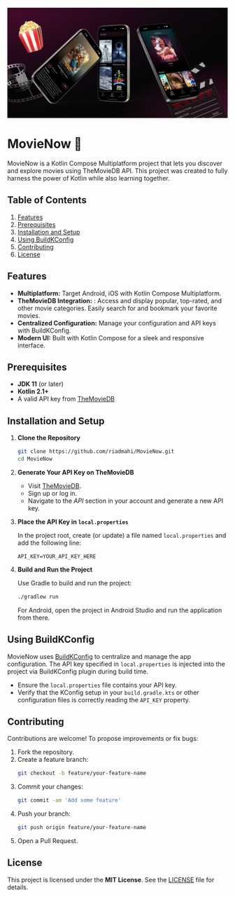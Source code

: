 ![Movie now banner](docs/images/MovieNowBanner.png)

# MovieNow 🍿

MovieNow is a Kotlin Compose Multiplatform project that lets you discover and explore movies using TheMovieDB API. This project was created to fully harness the power of Kotlin while also learning together.

## Table of Contents

1. [Features](#features)
2. [Prerequisites](#prerequisites)
3. [Installation and Setup](#installation-and-setup)
4. [Using BuildKConfig](#using-buildkconfig)
5. [Contributing](#contributing)
6. [License](#license)

## Features

- **Multiplatform:** Target Android, iOS with Kotlin Compose Multiplatform.
- **TheMovieDB Integration:** : Access and display popular, top-rated, and other movie categories. Easily search for and bookmark your favorite movies.
- **Centralized Configuration:** Manage your configuration and API keys with BuildKConfig.
- **Modern UI:** Built with Kotlin Compose for a sleek and responsive interface.

## Prerequisites

- **JDK 11** (or later)
- **Kotlin 2.1+**
- A valid API key from [TheMovieDB](https://developer.themoviedb.org/reference/intro/getting-started)

## Installation and Setup

1. **Clone the Repository**

   ```bash
   git clone https://github.com/riadmahi/MovieNow.git
   cd MovieNow
   ```

2. **Generate Your API Key on TheMovieDB**

   - Visit [TheMovieDB](https://developer.themoviedb.org/reference/intro/getting-started).
   - Sign up or log in.
   - Navigate to the *API* section in your account and generate a new API key.

3. **Place the API Key in `local.properties`**

   In the project root, create (or update) a file named `local.properties` and add the following line:

   ```local.properties
   API_KEY=YOUR_API_KEY_HERE
   ```

4. **Build and Run the Project**

   Use Gradle to build and run the project:

   ```bash
   ./gradlew run
   ```

   For Android, open the project in Android Studio and run the application from there.

## Using BuildKConfig

MovieNow uses [BuildKConfig](https://github.com/yshrsmz/BuildKonfig) to centralize and manage the app configuration. The API key specified in `local.properties` is injected into the project via BuildKConfig plugin during build time.

- Ensure the `local.properties` file contains your API key.
- Verify that the KConfig setup in your `build.gradle.kts` or other configuration files is correctly reading the `API_KEY` property.

## Contributing

Contributions are welcome! To propose improvements or fix bugs:

1. Fork the repository.
2. Create a feature branch:
   ```bash
   git checkout -b feature/your-feature-name
   ```
3. Commit your changes:
   ```bash
   git commit -am 'Add some feature'
   ```
4. Push your branch:
   ```bash
   git push origin feature/your-feature-name
   ```
5. Open a Pull Request.

## License

This project is licensed under the **MIT License**. See the [LICENSE](LICENSE) file for details.
